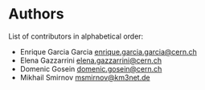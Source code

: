 # Authors

List of contributors in alphabetical order:

- Enrique Garcia Garcia <enrique.garcia.garcia@cern.ch>
- Elena Gazzarrini <elena.gazzarrini@cern.ch>
- Domenic Gosein <domenic.gosein@cern.ch>
- Mikhail Smirnov <msmirnov@km3net.de>
